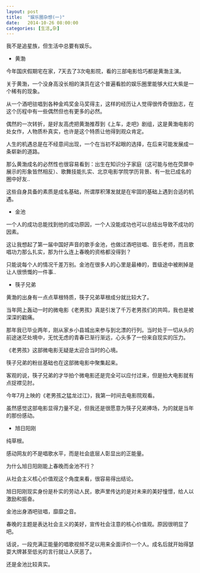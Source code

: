 ```yaml
---
layout: post
title:  "娱乐圈杂想(一)"
date:   2014-10-26 08:00:00
categories: [生活,杂]
---
```


我不是追星族，但生活中总要有娱乐。

* 黄渤

今年国庆假期宅在家，7天去了3次电影院，看的三部电影恰巧都是黄渤主演。

关于黄渤，一个没身高没长相的演员在这个普遍看脸的娱乐圈里能够大红大紫是一个稀有的现象。

从一个酒吧驻唱到各种金鸡奖金马奖得主，这样的经历让人觉得很传奇很励志，在这个历程中有一些偶然但也有更多的必然。

偶然的一次转折，是好友高虎把黄渤推荐到《上车，走吧》剧组，这是黄渤电影的处女作，人物质朴真实，也许是这个特质让他得到观众肯定。

人生的机遇总是在不经意间出现，一个在当初不起眼的选择，在后来可能发展成一条崭新的道路。

那么黄渤成名的必然性也很容易看到：出生在知识分子家庭（这可能与他在荧屏中展示的形象皆然相反）、歌舞技能扎实、北京电影学院学历背景、有一批已成名的圈中好友..

这些自身具备的素质是成名基础，所谓厚积薄发就是在牢固的基础上遇到合适的机遇。

* 金池

一个人的成功总能找到他的成功原因，一个人没能成功也可以总结出导致不成功的因素。

这让我想起了第一届中国好声音的歌手金池，也做过酒吧驻唱、音乐老师，而且歌唱功力那么扎实，那为什么连上春晚的资格都没得到？

只能说每个人的情况千差万别。金池在很多人的心里是最棒的，晋级途中被刷掉是让人很愤慨的一件事..

* 筷子兄弟

黄渤的出身有一点点草根特质，筷子兄弟草根成分就比较大了。

当年网上轰动一时的微电影《老男孩》真是引发了千万老男孩们的共鸣，我也是被深深的戳痛。

那年我已毕业两年，刚从家乡小县城出来参与到北漂的行列。当时处于一切从头的前途迷茫处境中，无忧无虑的青春已渐行渐远，心头多了一份来自现实的压力。

《老男孩》这部微电影无疑是太迎合当时的心境。

筷子兄弟的粉丝基础也在这部微电影中聚集起来。

客观的说，筷子兄弟的才华拍个微电影还是完全可以应付过来，但是拍大电影就有点捉襟见肘。

今年7月上映的《老男孩之猛龙过江》，我第一时间去电影院观看。

虽然感觉这部电影显得力量不足，但我还是很愿意为筷子兄弟捧场，为的就是当年的那份感动。

* 旭日阳刚

纯草根。

感动网友的不是唱歌水平，而是社会底层人彰显出的正能量。

为什么旭日阳刚能上春晚而金池不行？

从社会主义核心价值观这个角度来看，很容易得出结论。

旭日阳刚现实身份是朴实的劳动人民，歌声里传达的是对未来的美好憧憬，给人以激励和振奋。

金池出身酒吧驻唱，靡靡之音。

春晚的主题是表达社会主义的美好，宣传社会注意的核心价值观。原因很明显了吧。

话说，一段充满正能量的唱歌视频不足以用来全面评价一个人。成名后就开始得瑟耍大牌甚至低劣的言行就让人厌恶了。

还是金池比较真实。













